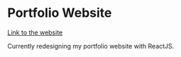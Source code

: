 # Portfolio Website
[Link to the website](https://jorislimonier.herokuapp.com/)



Currently redesigning my portfolio website with ReactJS.